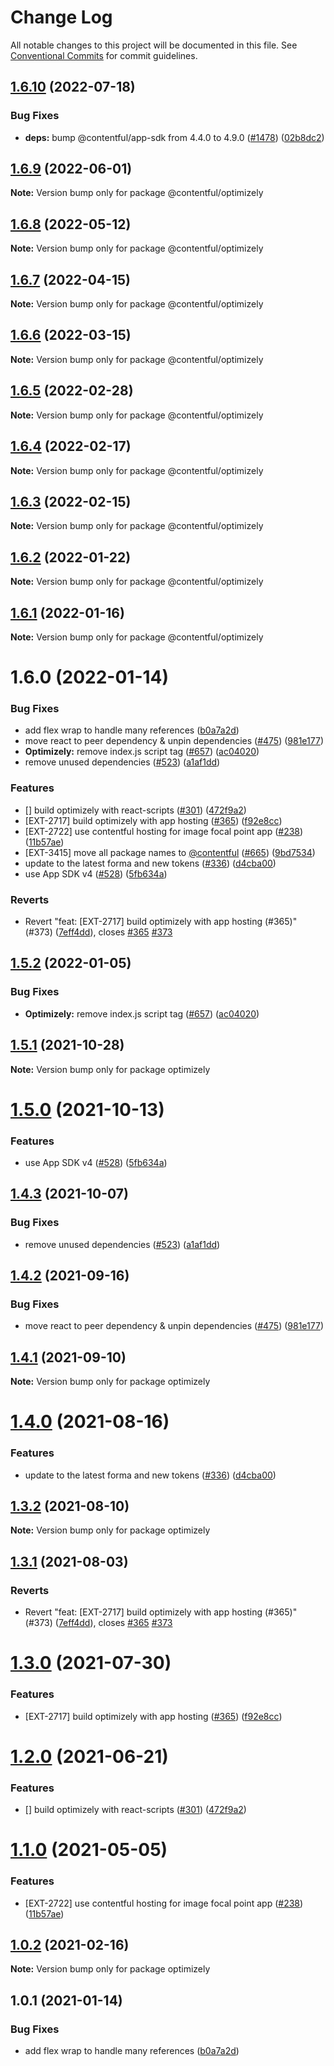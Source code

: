 # Change Log

All notable changes to this project will be documented in this file.
See [Conventional Commits](https://conventionalcommits.org) for commit guidelines.

## [1.6.10](https://github.com/contentful/apps/compare/@contentful/optimizely@1.6.9...@contentful/optimizely@1.6.10) (2022-07-18)


### Bug Fixes

* **deps:** bump @contentful/app-sdk from 4.4.0 to 4.9.0 ([#1478](https://github.com/contentful/apps/issues/1478)) ([02b8dc2](https://github.com/contentful/apps/commit/02b8dc2396ff48c98052b0203c7d13197ecf6310))





## [1.6.9](https://github.com/contentful/apps/compare/@contentful/optimizely@1.6.8...@contentful/optimizely@1.6.9) (2022-06-01)

**Note:** Version bump only for package @contentful/optimizely





## [1.6.8](https://github.com/contentful/apps/compare/@contentful/optimizely@1.6.7...@contentful/optimizely@1.6.8) (2022-05-12)

**Note:** Version bump only for package @contentful/optimizely





## [1.6.7](https://github.com/contentful/apps/compare/@contentful/optimizely@1.6.6...@contentful/optimizely@1.6.7) (2022-04-15)

**Note:** Version bump only for package @contentful/optimizely





## [1.6.6](https://github.com/contentful/apps/compare/@contentful/optimizely@1.6.5...@contentful/optimizely@1.6.6) (2022-03-15)

**Note:** Version bump only for package @contentful/optimizely





## [1.6.5](https://github.com/contentful/apps/compare/@contentful/optimizely@1.6.4...@contentful/optimizely@1.6.5) (2022-02-28)

**Note:** Version bump only for package @contentful/optimizely





## [1.6.4](https://github.com/contentful/apps/compare/@contentful/optimizely@1.6.3...@contentful/optimizely@1.6.4) (2022-02-17)

**Note:** Version bump only for package @contentful/optimizely





## [1.6.3](https://github.com/contentful/apps/compare/@contentful/optimizely@1.6.2...@contentful/optimizely@1.6.3) (2022-02-15)

**Note:** Version bump only for package @contentful/optimizely





## [1.6.2](https://github.com/contentful/apps/compare/@contentful/optimizely@1.6.1...@contentful/optimizely@1.6.2) (2022-01-22)

**Note:** Version bump only for package @contentful/optimizely





## [1.6.1](https://github.com/contentful/apps/compare/@contentful/optimizely@1.6.0...@contentful/optimizely@1.6.1) (2022-01-16)

**Note:** Version bump only for package @contentful/optimizely





# 1.6.0 (2022-01-14)


### Bug Fixes

* add flex wrap to handle many references ([b0a7a2d](https://github.com/contentful/apps/commit/b0a7a2d5ae9bbd838b23d096a0881a288db37eb3))
* move react to peer dependency & unpin dependencies ([#475](https://github.com/contentful/apps/issues/475)) ([981e177](https://github.com/contentful/apps/commit/981e177092fafdcce211822277d3ee0dad7ae689))
* **Optimizely:** remove index.js script tag ([#657](https://github.com/contentful/apps/issues/657)) ([ac04020](https://github.com/contentful/apps/commit/ac0402041ac73768e44cc2c751e83c2732d890d3))
* remove unused dependencies ([#523](https://github.com/contentful/apps/issues/523)) ([a1af1dd](https://github.com/contentful/apps/commit/a1af1dd07726c1119e0c16fcbdfb3bea4f88dae2))


### Features

* [] build optimizely with react-scripts ([#301](https://github.com/contentful/apps/issues/301)) ([472f9a2](https://github.com/contentful/apps/commit/472f9a2c62b4e5ffaf31382a4e582481ba94007f))
* [EXT-2717] build optimizely with app hosting ([#365](https://github.com/contentful/apps/issues/365)) ([f92e8cc](https://github.com/contentful/apps/commit/f92e8cce4b854a8045f9d96bb8724e0530c5d38e))
* [EXT-2722] use contentful hosting for image focal point app ([#238](https://github.com/contentful/apps/issues/238)) ([11b57ae](https://github.com/contentful/apps/commit/11b57ae3e4fb5dd376544d89056430b71883517c))
* [EXT-3415] move all package names to [@contentful](https://github.com/contentful) ([#665](https://github.com/contentful/apps/issues/665)) ([9bd7534](https://github.com/contentful/apps/commit/9bd75340860e59f25b4eed900a832a482508f603))
* update to the latest forma and new tokens ([#336](https://github.com/contentful/apps/issues/336)) ([d4cba00](https://github.com/contentful/apps/commit/d4cba009066b590b790b0d32bb1afbcf699d3bee))
* use App SDK v4 ([#528](https://github.com/contentful/apps/issues/528)) ([5fb634a](https://github.com/contentful/apps/commit/5fb634a0679de8af4ada0de3d571a8a5e5564090))


### Reverts

* Revert "feat: [EXT-2717] build optimizely with app hosting (#365)" (#373) ([7eff4dd](https://github.com/contentful/apps/commit/7eff4dd0e7feca757ac7d22e53da7d4323dd764d)), closes [#365](https://github.com/contentful/apps/issues/365) [#373](https://github.com/contentful/apps/issues/373)





## [1.5.2](https://github.com/contentful/apps/compare/optimizely@1.5.1...optimizely@1.5.2) (2022-01-05)


### Bug Fixes

* **Optimizely:** remove index.js script tag ([#657](https://github.com/contentful/apps/issues/657)) ([ac04020](https://github.com/contentful/apps/commit/ac0402041ac73768e44cc2c751e83c2732d890d3))





## [1.5.1](https://github.com/contentful/apps/compare/optimizely@1.5.0...optimizely@1.5.1) (2021-10-28)

**Note:** Version bump only for package optimizely





# [1.5.0](https://github.com/contentful/apps/compare/optimizely@1.4.3...optimizely@1.5.0) (2021-10-13)


### Features

* use App SDK v4 ([#528](https://github.com/contentful/apps/issues/528)) ([5fb634a](https://github.com/contentful/apps/commit/5fb634a0679de8af4ada0de3d571a8a5e5564090))





## [1.4.3](https://github.com/contentful/apps/compare/optimizely@1.4.2...optimizely@1.4.3) (2021-10-07)


### Bug Fixes

* remove unused dependencies ([#523](https://github.com/contentful/apps/issues/523)) ([a1af1dd](https://github.com/contentful/apps/commit/a1af1dd07726c1119e0c16fcbdfb3bea4f88dae2))





## [1.4.2](https://github.com/contentful/apps/compare/optimizely@1.4.1...optimizely@1.4.2) (2021-09-16)


### Bug Fixes

* move react to peer dependency & unpin dependencies ([#475](https://github.com/contentful/apps/issues/475)) ([981e177](https://github.com/contentful/apps/commit/981e177092fafdcce211822277d3ee0dad7ae689))





## [1.4.1](https://github.com/contentful/apps/compare/optimizely@1.4.0...optimizely@1.4.1) (2021-09-10)

**Note:** Version bump only for package optimizely





# [1.4.0](https://github.com/contentful/apps/compare/optimizely@1.3.2...optimizely@1.4.0) (2021-08-16)


### Features

* update to the latest forma and new tokens ([#336](https://github.com/contentful/apps/issues/336)) ([d4cba00](https://github.com/contentful/apps/commit/d4cba009066b590b790b0d32bb1afbcf699d3bee))





## [1.3.2](https://github.com/contentful/apps/compare/optimizely@1.3.1...optimizely@1.3.2) (2021-08-10)

**Note:** Version bump only for package optimizely





## [1.3.1](https://github.com/contentful/apps/compare/optimizely@1.3.0...optimizely@1.3.1) (2021-08-03)


### Reverts

* Revert "feat: [EXT-2717] build optimizely with app hosting (#365)" (#373) ([7eff4dd](https://github.com/contentful/apps/commit/7eff4dd0e7feca757ac7d22e53da7d4323dd764d)), closes [#365](https://github.com/contentful/apps/issues/365) [#373](https://github.com/contentful/apps/issues/373)





# [1.3.0](https://github.com/contentful/apps/compare/optimizely@1.2.0...optimizely@1.3.0) (2021-07-30)


### Features

* [EXT-2717] build optimizely with app hosting ([#365](https://github.com/contentful/apps/issues/365)) ([f92e8cc](https://github.com/contentful/apps/commit/f92e8cce4b854a8045f9d96bb8724e0530c5d38e))





# [1.2.0](https://github.com/contentful/apps/compare/optimizely@1.1.0...optimizely@1.2.0) (2021-06-21)


### Features

* [] build optimizely with react-scripts ([#301](https://github.com/contentful/apps/issues/301)) ([472f9a2](https://github.com/contentful/apps/commit/472f9a2c62b4e5ffaf31382a4e582481ba94007f))





# [1.1.0](https://github.com/contentful/apps/compare/optimizely@1.0.2...optimizely@1.1.0) (2021-05-05)


### Features

* [EXT-2722] use contentful hosting for image focal point app ([#238](https://github.com/contentful/apps/issues/238)) ([11b57ae](https://github.com/contentful/apps/commit/11b57ae3e4fb5dd376544d89056430b71883517c))





## [1.0.2](https://github.com/contentful/apps/compare/optimizely@1.0.1...optimizely@1.0.2) (2021-02-16)

**Note:** Version bump only for package optimizely





## 1.0.1 (2021-01-14)


### Bug Fixes

* add flex wrap to handle many references ([b0a7a2d](https://github.com/contentful/apps/commit/b0a7a2d5ae9bbd838b23d096a0881a288db37eb3))
